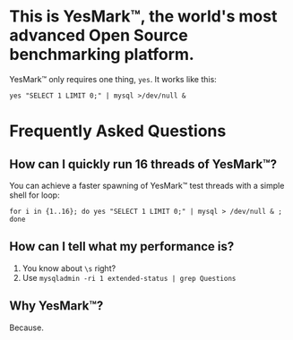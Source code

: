 # This is YesMark™, the world's most advanced Open Source benchmarking platform.

YesMark™ only requires one thing, `yes`. It works like this:

    yes "SELECT 1 LIMIT 0;" | mysql >/dev/null &

# Frequently Asked Questions

## How can I quickly run 16 threads of YesMark™?

You can achieve a faster spawning of YesMark™ test threads with a simple shell for loop:

    for i in {1..16}; do yes "SELECT 1 LIMIT 0;" | mysql > /dev/null & ; done

## How can I tell what my performance is?

1. You know about `\s` right?
2. Use `mysqladmin -ri 1 extended-status | grep Questions`

## Why YesMark™?

Because.
